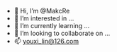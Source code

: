 - 👋 Hi, I’m @MakcRe
- 👀 I’m interested in ...
- 🌱 I’m currently learning ...
- 💞️ I’m looking to collaborate on ...
- 📫 youxi_lin@126.com

<!---
MakcRe/MakcRe is a ✨ special ✨ repository because its `README.md` (this file) appears on your GitHub profile.
You can click the Preview link to take a look at your changes.
--->
